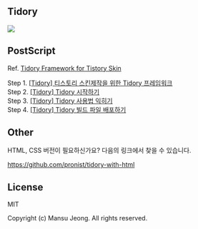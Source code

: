 ## Tidory

<img src="http://tidory.com/intro.png">

## PostScript

Ref. <a href="http://tidory.com">Tidory Framework for Tistory Skin</a>

Step 1. <a href="http://tidory.com/docs/introduction/" target="_blank" class="tx-link">[Tidory] 티스토리 스킨제작을 위한 Tidory 프레임워크</a> <br />
Step 2. <a href="http://tidory.com/docs/get-started/" target="_blank" class="tx-link">[Tidory] Tidory 시작하기</a> <br />
Step 3. <a href="http://tidory.com/docs/directory-structure/" target="_blank" class="tx-link">[Tidory] Tidory 사용법 익히기</a> <br />
Step 4. <a href="http://tidory.com/docs/distribution/" target="_blank" class="tx-link">[Tidory] Tidory 빌드 파일 배포하기</a>

## Other

HTML, CSS 버전이 필요하신가요? 다음의 링크에서 찾을 수 있습니다.

https://github.com/pronist/tidory-with-html

## License

MIT <br />

Copyright (c) Mansu Jeong. All rights reserved.
